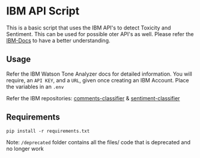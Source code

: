 # IBM API Script

This is a basic script that uses the IBM API's to detect Toxicity and Sentiment.
This can be  used for possible oter API's as well. Please refer the [IBM-Docs](https://cloud.ibm.com/apidocs/tone-analyzer?code=python#tone) to have a better
understanding.

## Usage

Refer the IBM Watson Tone Analyzer docs for detailed information. 
You will require, an `API KEY`, and a `URL`, given once creating an IBM Account. Place the variables in an `.env`

Refer the IBM repositories:
[comments-classifier](https://github.com/IBM/MAX-Toxic-Comment-Classifier) &
[sentiment-classifier](https://github.com/IBM/MAX-Text-Sentiment-Classifier)

## Requirements
```
pip install -r requirements.txt
```

Note: `/deprecated` folder contains all the files/ code that is deprecated and no longer work

